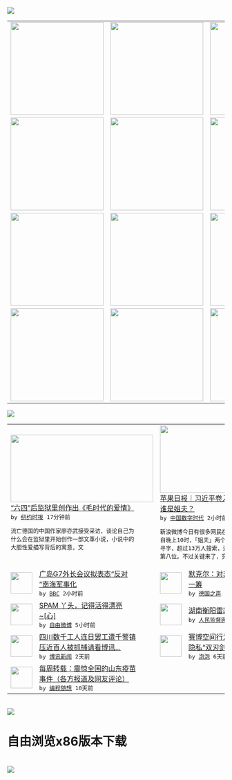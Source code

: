 

<a href="https://github.com/greatfire/z/raw/master/FreeBrowser.apk"><img src="https://raw.githubusercontent.com/greatfire/wiki/master/x/header.png" /></a><table><tr><td width="262" align="center" valign="center"><a href="https://github.com/greatfire/wiki/wiki/nyt" title="纽约时报中文网 国际纵览"><img src="https://raw.githubusercontent.com/greatfire/wiki/master/x/nyt_flag.png" width="215"/></a></td><td width="262" align="center" valign="center"><a href="https://github.com/greatfire/wiki/wiki/dw" title=""><img src="https://raw.githubusercontent.com/greatfire/wiki/master/x/dw_flag.png" width="215"/></a></td><td width="262" align="center" valign="center"><a href="https://github.com/greatfire/wiki/wiki/rmjd" title=""><img src="https://raw.githubusercontent.com/greatfire/wiki/master/x/rmjd_flag.png" width="215"/></a></td></tr><tr><td width="262" align="center" valign="center"><a href="https://github.com/paopaonetizen/website" title="泡泡 - 未经审查的互联网信息"><img src="https://raw.githubusercontent.com/greatfire/wiki/master/x/pp_flag.png" width="215"/></a></td><td width="262" align="center" valign="center"><a href="https://github.com/getlantern/mirror" title="以及自由微博和GreatFire.org官方中文论坛"><img src="https://raw.githubusercontent.com/greatfire/wiki/master/x/lantern_flag.png" width="215"/></a></td><td width="262" align="center" valign="center"><a href="https://github.com/cdtmirrors/m/" title=""><img src="https://raw.githubusercontent.com/greatfire/wiki/master/x/cdt_flag.png" width="215"/></a></td></tr><tr><td width="262" align="center" valign="center"><a href="https://github.com/program-think/blog" title="编程随想的博客"><img src="https://raw.githubusercontent.com/greatfire/wiki/master/x/pt_flag.png" width="215"/></a></td><td width="262" align="center" valign="center"><a href="https://github.com/greatfire/wiki/wiki/bbc" title=""><img src="https://raw.githubusercontent.com/greatfire/wiki/master/x/bbc_flag.png" width="215"/></a></td><td width="262" align="center" valign="center"><a href="https://github.com/freeweibo/s" title="自由微博 - 匿名和不受屏蔽的新浪微博搜索"><img src="https://raw.githubusercontent.com/greatfire/wiki/master/x/fw_flag.png" width="215"/></a></td></tr><tr><td width="262" align="center" valign="center"><a href="https://github.com/greatfire/wiki/wiki/google" title=""><img src="https://raw.githubusercontent.com/greatfire/wiki/master/x/google_flag.png" width="215"/></a></td><td width="262" align="center" valign="center"><a href="https://github.com/bxnews/boxun" title=""><img src="https://raw.githubusercontent.com/greatfire/wiki/master/x/bx_flag.png" width="215"/></a></td><td width="262" align="center" valign="center"><a href="https://github.com/greatfire/wiki/wiki/open-source" title="欢迎访问GreatFire.org开发者项目网站"><img src="https://raw.githubusercontent.com/greatfire/wiki/master/x/open-source_flag.png" width="215"/></a></td></tr></table><img src="https://raw.githubusercontent.com/greatfire/wiki/master/x/newsfeed text.png" /><table cols="4"><tr><td colspan="2" width="380"><a href="https://d3qlz4p8smvoli.cloudfront.net/china/20160407/cc07liaoyiwu/"><img src="http://static01.nyt.com/images/2016/04/06/world/cn-tc07liaoyiwu-luosiling-01/cn-tc07liaoyiwu-luosiling-01-articleLarge.jpg" width="330" height="156"/></a></br><a href="https://d3qlz4p8smvoli.cloudfront.net/china/20160407/cc07liaoyiwu/">“六四”后监狱里创作出《毛时代的爱情》</a></br><kbd> by <a href="http://m.cn.nytimes.com/">纽约时报</a> 17分钟前 </kbd></br><pre>流亡德国的中国作家廖亦武接受采访，谈论自己为<br/>什么会在监狱里开始创作一部文革小说，小说中的<br/>大胆性爱描写背后的寓意，文</pre></td><td colspan="2" width="380"><a href="http://feedproxy.google.com/~r/chinadigitaltimes/main-page/~3/93DBK_P-S9Y/"><img src="http://i1.wp.com/chinadigitaltimes.net/chinese/files/2016/04/1459952998_40c8.jpg?resize=549%2C309" width="330" height="156"/></a></br><a href="http://feedproxy.google.com/~r/chinadigitaltimes/main-page/~3/93DBK_P-S9Y/">苹果日报｜习近平卷入丑闻 中国网民争问：<br/>谁是姐夫？</a></br><kbd> by <a href="http://chinadigitaltimes.net/chinese/">中国数字时代</a> 2小时前 </kbd></br><pre>新浪微博今日有很多网民在问：「姐夫是谁？」截<br/>自晚上10时，「姐夫」两个字在微博成为热门搜<br/>寻字，超过13万人搜索，还登上微博实时热搜榜<br/>第八位。不过关键来了，究竟内...</pre></td></tr><tr><td><img src="http://a.files.bbci.co.uk/worldservice/live/assets/images/2016/03/20/160320183003_south_sea_144x81_sciencephotolibrary_nocredit.jpg" width="50" height="50"/></td><td width="280"><a href="http://www.bbc.com/zhongwen/simp/world/2016/04/160406_japan_g7_china_sea">广岛G7外长会议拟表态“反对<br/>”南海军事化</a></br><kbd> by <a href="http://www.bbc.co.uk/zhongwen/simp">BBC</a> 2小时前 </kbd></td><td><img src="http://www.dw.com/image/0,,19170097_302,00.jpg" width="50" height="50"/></td><td width="280"><a href="http://dw.com/p/1IR2g?maca=chi-GK-text-greatfire-all-chinese-15625-xml-mrss">默克尔：对非洲投资 中国更胜<br/>一筹</a></br><kbd> by <a href="http://dw.de">德国之声</a> 5小时前 </kbd></td></tr><tr><td><img src="http://ww1.sinaimg.cn/large/d7eb27e2gw1f2na13fhvdj20c811wq6t.jpg" width="50" height="50"/></td><td width="280"><a href="https://freeweibo.com/weibo/3961445219830013">SPAM 丫头，记得活得漂亮<br/>~[心]</a></br><kbd> by <a href="https://freeweibo.com/">自由微博</a> 5小时前 </kbd></td><td><img src="http://www.rmjdw.com/uploads/allimg/160406/1103411N0-0.jpg" width="50" height="50"/></td><td width="280"><a href="http://www.rmjdw.com//shehuijilu/20160406/15522.html">湖南衡阳雷政富案始末 </a></br><kbd> by <a href="http://www.rmjdw.com/">人民监督网</a> 12小时前 </kbd></td></tr><tr><td><img src="http://www.boxun.com/news/images/2016/04/201604050028china1.jpg" width="50" height="50"/></td><td width="280"><a href="http://www.boxun.com/news/gb/china/2016/04/201604050028.shtml">四川数千工人连日罢工遭千警镇<br/>压近百人被抓捕请看博讯...</a></br><kbd> by <a href="http://www.boxun.com">博讯新闻</a> 2天前 </kbd></td><td><img src="https://pao-pao.net/sites/pao-pao.net/files/styles/large/public/xia_pian_wen_zhong_tu_.jpg?itok=PbTXxyjR" width="50" height="50"/></td><td width="280"><a href="https://pao-pao.net/article/684">赛博空间行为心理：群组极化和<br/>隐私“双刃剑”（下）</a></br><kbd> by <a href="https://pao-pao.net">泡泡</a> 6天前 </kbd></td></tr><tr><td><img src="http://lh3.googleusercontent.com/p2SuJcGJA5Ib4khCcDZHZ_CBvjPHoVm9tUYxfnxhd9YsFoIMYFQSb3rH6_YQEJDl-0e1-IjOO1-YYbY2C9Px_jP_2-6K0Nnd72J0FfNUokRAPNImUTDJ-YVNFoMriHvORu_GAnvguh4" width="50" height="50"/></td><td width="280"><a href="http://feedproxy.google.com/~r/programthink/~3/H-pq0ktXeyw/weekly-share-99.html">每周转载：震惊全国的山东疫苗<br/>事件（各方报道及网友评论）</a></br><kbd> by <a href="http://program-think.blogspot.com">编程随想</a> 10天前 </kbd></td></table></br><a href="https://github.com/greatfire/z/raw/master/FreeBrowser.apk"><img src="https://raw.githubusercontent.com/greatfire/wiki/master/x/download app.png" /></a><h1>自由浏览x86版本下载<h1><a href="https://github.com/greatfire/z/raw/master/FreeBrowser-x86.apk"><img src="https://raw.githubusercontent.com/greatfire/images/master/fb86.qr.png" /></a>
